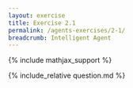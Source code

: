 ```yaml
---
layout: exercise
title: Exercise 2.1
permalink: /agents-exercises/2-1/
breadcrumb: Intelligent Agent
---
```


{% include mathjax_support %}

<div><i class="arrow-up" data-chapter="agents-exercises" data-exercise="ex_1" data-rating="0"></i></div>
{% include_relative question.md %}
